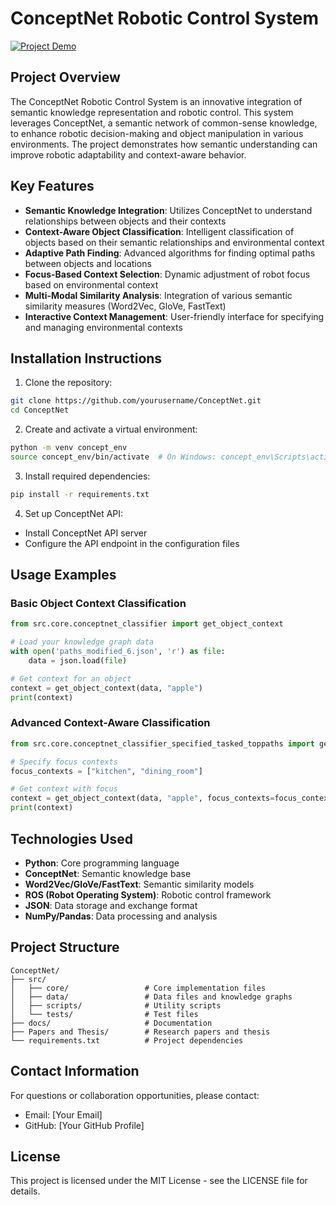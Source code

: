 # ConceptNet Robotic Control System

[![Project Demo](https://img.youtube.com/vi/guN1oEn4dWE/0.jpg)](https://www.youtube.com/watch?v=guN1oEn4dWE)

## Project Overview

The ConceptNet Robotic Control System is an innovative integration of semantic knowledge representation and robotic control. This system leverages ConceptNet, a semantic network of common-sense knowledge, to enhance robotic decision-making and object manipulation in various environments. The project demonstrates how semantic understanding can improve robotic adaptability and context-aware behavior.

## Key Features

- **Semantic Knowledge Integration**: Utilizes ConceptNet to understand relationships between objects and their contexts
- **Context-Aware Object Classification**: Intelligent classification of objects based on their semantic relationships and environmental context
- **Adaptive Path Finding**: Advanced algorithms for finding optimal paths between objects and locations
- **Focus-Based Context Selection**: Dynamic adjustment of robot focus based on environmental context
- **Multi-Modal Similarity Analysis**: Integration of various semantic similarity measures (Word2Vec, GloVe, FastText)
- **Interactive Context Management**: User-friendly interface for specifying and managing environmental contexts

## Installation Instructions

1. Clone the repository:
```bash
git clone https://github.com/yourusername/ConceptNet.git
cd ConceptNet
```

2. Create and activate a virtual environment:
```bash
python -m venv concept_env
source concept_env/bin/activate  # On Windows: concept_env\Scripts\activate
```

3. Install required dependencies:
```bash
pip install -r requirements.txt
```

4. Set up ConceptNet API:
- Install ConceptNet API server
- Configure the API endpoint in the configuration files

## Usage Examples

### Basic Object Context Classification
```python
from src.core.conceptnet_classifier import get_object_context

# Load your knowledge graph data
with open('paths_modified_6.json', 'r') as file:
    data = json.load(file)

# Get context for an object
context = get_object_context(data, "apple")
print(context)
```

### Advanced Context-Aware Classification
```python
from src.core.conceptnet_classifier_specified_tasked_toppaths import get_object_context

# Specify focus contexts
focus_contexts = ["kitchen", "dining_room"]

# Get context with focus
context = get_object_context(data, "apple", focus_contexts=focus_contexts)
print(context)
```

## Technologies Used

- **Python**: Core programming language
- **ConceptNet**: Semantic knowledge base
- **Word2Vec/GloVe/FastText**: Semantic similarity models
- **ROS (Robot Operating System)**: Robotic control framework
- **JSON**: Data storage and exchange format
- **NumPy/Pandas**: Data processing and analysis

## Project Structure

```
ConceptNet/
├── src/
│   ├── core/                 # Core implementation files
│   ├── data/                 # Data files and knowledge graphs
│   ├── scripts/              # Utility scripts
│   └── tests/                # Test files
├── docs/                     # Documentation
├── Papers and Thesis/        # Research papers and thesis
└── requirements.txt          # Project dependencies
```

## Contact Information

For questions or collaboration opportunities, please contact:
- Email: [Your Email]
- GitHub: [Your GitHub Profile]

## License

This project is licensed under the MIT License - see the LICENSE file for details.
